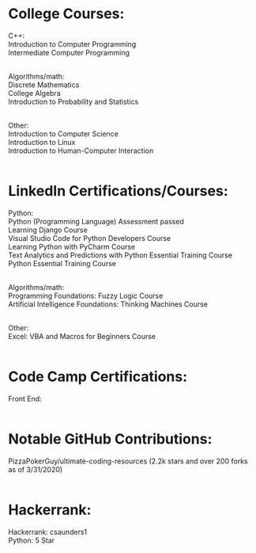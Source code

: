 # College Courses:

C++:<br>
Introduction to Computer Programming<br>
Intermediate Computer Programming<br><br>

Algorithms/math:<br>
Discrete Mathematics<br>
College Algebra<br>
Introduction to Probability and Statistics<br><br>

Other:<br>
Introduction to Computer Science<br>
Introduction to Linux<br>
Introduction to Human-Computer Interaction<br><br>

# LinkedIn Certifications/Courses:

Python:<br>
Python (Programming Language) Assessment passed<br>
Learning Django Course<br>
Visual Studio Code for Python Developers Course<br>
Learning Python with PyCharm Course<br>
Text Analytics and Predictions with Python Essential Training Course<br>
Python Essential Training Course<br><br>

Algorithms/math:<br>
Programming Foundations: Fuzzy Logic Course<br>
Artificial Intelligence Foundations: Thinking Machines Course<br><br>

Other:<br>
Excel: VBA and Macros for Beginners Course<br><br>

# Code Camp Certifications:

Front End:<br><br>

# Notable GitHub Contributions:

PizzaPokerGuy/ultimate-coding-resources (2.2k stars and over 200 forks as of 3/31/2020)<br><br>

# Hackerrank:

Hackerrank: csaunders1<br>
Python: 5 Star<br>

